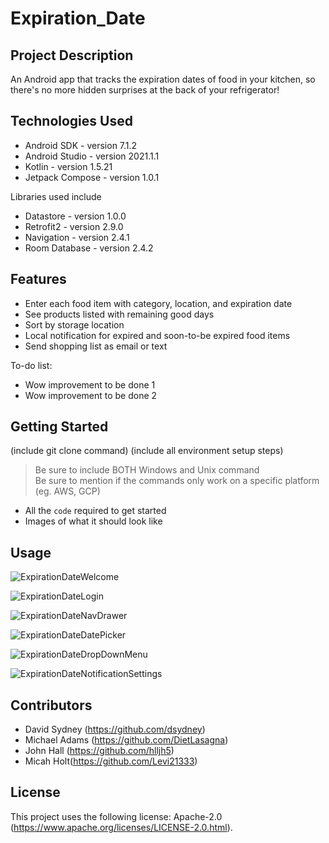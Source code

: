 # Expiration_Date

## Project Description

An Android app that tracks the expiration dates of food in your kitchen, so there's no more hidden surprises at the back of your refrigerator!

## Technologies Used

* Android SDK - version 7.1.2
* Android Studio - version 2021.1.1
* Kotlin - version 1.5.21
* Jetpack Compose - version 1.0.1

Libraries used include
* Datastore - version 1.0.0
* Retrofit2 - version 2.9.0
* Navigation - version 2.4.1
* Room Database - version 2.4.2

## Features

* Enter each food item with category, location, and expiration date
* See products listed with remaining good days
* Sort by storage location
* Local notification for expired and soon-to-be expired food items
* Send shopping list as email or text

To-do list:
* Wow improvement to be done 1
* Wow improvement to be done 2

## Getting Started
   
(include git clone command)
(include all environment setup steps)

> Be sure to include BOTH Windows and Unix command  
> Be sure to mention if the commands only work on a specific platform (eg. AWS, GCP)

- All the `code` required to get started
- Images of what it should look like

## Usage
![ExpirationDateWelcome](https://user-images.githubusercontent.com/100386938/163458556-1125bf50-3ded-4a4c-b237-c7ad9c5e6ab2.png)

![ExpirationDateLogin](https://user-images.githubusercontent.com/100386938/163458717-d41cfb76-84c6-43ed-9ea2-c9c840d62228.png)

![ExpirationDateNavDrawer](https://user-images.githubusercontent.com/100386938/163458741-6134eced-c6c9-4992-af8d-c530c8b42e15.png)

![ExpirationDateDatePicker](https://user-images.githubusercontent.com/100386938/163458790-d97919a6-656a-4f99-ac43-2cb92fdb5b92.png)

![ExpirationDateDropDownMenu](https://user-images.githubusercontent.com/100386938/163458803-9d4da603-c00b-4e56-b939-6d5498206555.png)

![ExpirationDateNotificationSettings](https://user-images.githubusercontent.com/100386938/163458815-1cf0852a-77b6-4ad7-a0a6-e9f431de7cd1.png)


## Contributors

* David Sydney (<https://github.com/dsydney>)
* Michael Adams (<https://github.com/DietLasagna>)
* John Hall (<https://github.com/hlljh5>)
* Micah Holt(<https://github.com/Levi21333>)

## License

This project uses the following license: Apache-2.0 (<https://www.apache.org/licenses/LICENSE-2.0.html>).
